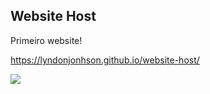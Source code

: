 ## Website Host

Primeiro website!

https://lyndonjonhson.github.io/website-host/

<img src="https://raw.githubusercontent.com/LyndonJonhson/website-host/main/preview.gif">